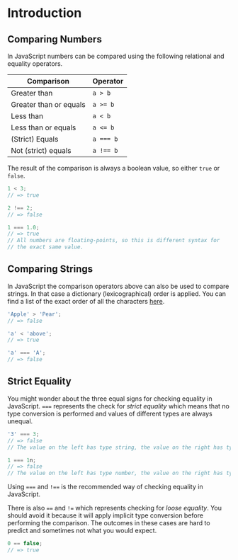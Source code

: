 # Introduction

## Comparing Numbers

In JavaScript numbers can be compared using the following relational and equality operators.

| Comparison             | Operator  |
| ---------------------- | --------- |
| Greater than           | `a > b`   |
| Greater than or equals | `a >= b`  |
| Less than              | `a < b`   |
| Less than or equals    | `a <= b`  |
| (Strict) Equals        | `a === b` |
| Not (strict) equals    | `a !== b` |

The result of the comparison is always a boolean value, so either `true` or `false`.

```javascript
1 < 3;
// => true

2 !== 2;
// => false

1 === 1.0;
// => true
// All numbers are floating-points, so this is different syntax for
// the exact same value.
```

## Comparing Strings

In JavaScript the comparison operators above can also be used to compare strings. In that case a dictionary (lexicographical) order is applied. You can find a list of the exact order of all the characters [here][utf-16-list].

```javascript
'Apple' > 'Pear';
// => false

'a' < 'above';
// => true

'a' === 'A';
// => false
```

## Strict Equality

You might wonder about the three equal signs for checking equality in JavaScript. `===` represents the check for _strict equality_ which means that no type conversion is performed and values of different types are always unequal.

```javascript
'3' === 3;
// => false
// The value on the left has type string, the value on the right has type number.

1 === 1n;
// => false
// The value on the left has type number, the value on the right has type bigint.
```

Using `===` and `!==` is the recommended way of checking equality in JavaScript.

There is also `==` and `!=` which represents checking for _loose equality_. You should avoid it because it will apply implicit type conversion before performing the comparison. The outcomes in these cases are hard to predict and sometimes not what you would expect.

```javascript
0 == false;
// => true
```

[utf-16-list]: https://www.fileformat.info/info/charset/UTF-16/list.htm
